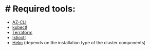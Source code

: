 # # Required tools:
* [AZ-CLI](https://docs.microsoft.com/en-us/cli/azure/install-azure-cli?view=azure-cli-latest)
* [kubectl](https://kubernetes.io/docs/tasks/tools/install-kubectl/)
* [Terraform](https://www.terraform.io/downloads.html)
* [Istioctl](https://istio.io/docs/setup/getting-started/#download)
* [Helm](https://helm.sh/docs/intro/install/) (depends on the installation type of the cluster components)